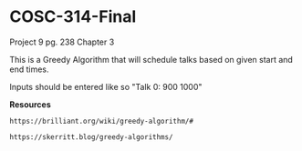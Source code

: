 # COSC-314-Final

Project 9 pg. 238 Chapter 3

This is a Greedy Algorithm that will schedule talks based on given start and end times.

Inputs should be entered like so "Talk 0: 900 1000"

**Resources**

    https://brilliant.org/wiki/greedy-algorithm/#
    
    https://skerritt.blog/greedy-algorithms/
